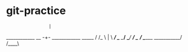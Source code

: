 # git-practice
                    | 
____________    __ -+-  ____________ 
\_____     /   /_ \ |   \     _____/
 \_____    \____/  \____/    _____/
  \_____                    _____/
     \___________  ___________/
               /____\
